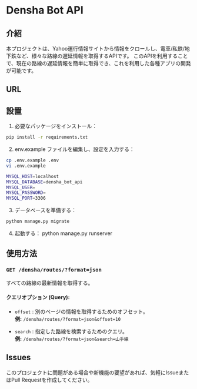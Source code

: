 # Densha Bot API

## 介紹

本プロジェクトは、Yahoo運行情報サイトから情報をクロールし、電車/私鉄/地下鉄など、様々な路線の遅延情報を取得するAPIです。
このAPIを利用することで、現在の路線の遅延情報を簡単に取得でき、これを利用した各種アプリの開発が可能です。

## URL

## 設置
1. 必要なパッケージをインストール：
```bash
pip install -r requirements.txt
```
2. env.example ファイルを編集し、設定を入力する：
```bash
cp .env.example .env
vi .env.example
```
```bash
MYSQL_HOST=localhost
MYSQL_DATABASE=densha_bot_api
MYSQL_USER=
MYSQL_PASSWORD=
MYSQL_PORT=3306
```

3. データベースを準備する：
```bash
python manage.py migrate
```

4. 起動する：
python manage.py runserver

## 使用方法

### `GET /densha/routes/?format=json`
すべての路線の最新情報を取得する。

#### クエリオプション (Query):
- `offset` : 別のページの情報を取得するためのオフセット。  
  **例:** `/densha/routes/?format=json&offset=10`

- `search` : 指定した路線を検索するためのクエリ。  
  **例:** `/densha/routes/?format=json&search=山手線`


## Issues
このプロジェクトに問題がある場合や新機能の要望があれば、気軽にIssueまたはPull Requestを作成してください。
